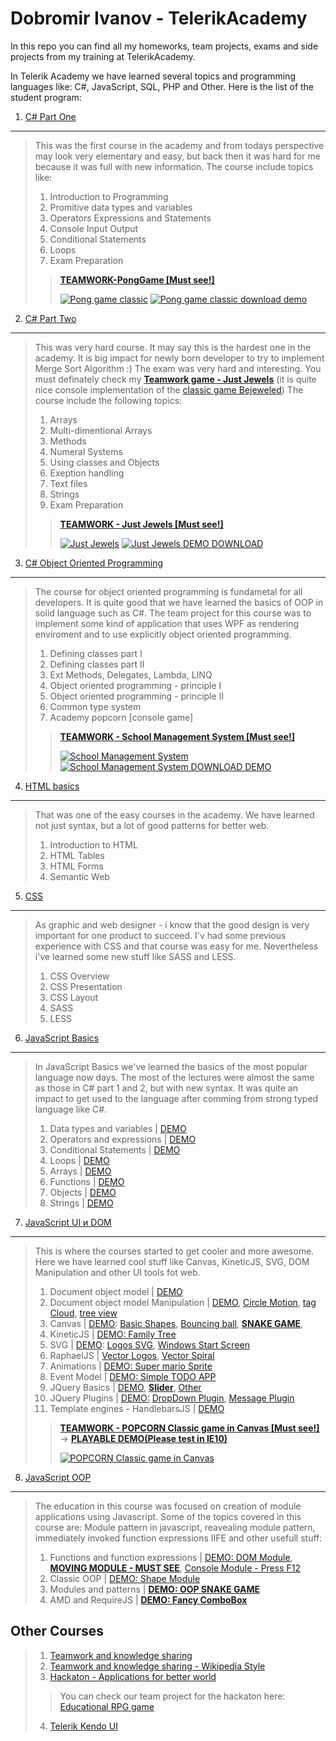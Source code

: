 Dobromir Ivanov - TelerikAcademy
============

In this repo you can find all my homeworks, team projects, exams and side projects from my training at TelerikAcademy.

In Telerik Academy we have learned several topics and programming languages like: C#, JavaScript, SQL, PHP and Other. Here is the list of the student program:

1. [C# Part One](/CSharpPartOne/)
------------
> This was the first course in the academy and from todays perspective may look very elementary and easy, but back then it was hard for me because it was full with new information. The course include topics like:
> 
> 1. Introduction to Programming
> 2. Promitive data types and variables
> 3. Operators Expressions and Statements
> 4. Console Input Output
> 5. Conditional Statements
> 6. Loops
> 7. Exam Preparation
> 
> >__[TEAMWORK-PongGame [Must see!]](/CSharpPartOne/08-TEAMWORK-PongGame/)__ 
> >
> > [![Pong game classic](http://www.d3bg.org/telerikacademy/githubimages/pong-icon.jpg)](/CSharpPartOne/08-TEAMWORK-PongGame/) [![Pong game classic download demo](http://www.d3bg.org/telerikacademy/githubimages/download_demo.jpg)](http://www.d3bg.org/telerikacademy/demos/08-TEAMWORK-PongGame.rar) 

2. [C# Part Two](/CSharpPartTwo/)
------------
> This was very hard course. It may say this is the hardest one in the academy. It is big impact for newly born developer to try to implement Merge Sort Algorithm :) The exam was very hard and interesting. You must definately check my __[Teamwork game - Just Jewels](/CSharpPartTwo/10-TEAMWORK-Just-Jewels/)__ (it is quite nice console implementation of the [classic game Bejeweled](http://en.wikipedia.org/wiki/Bejeweled)) The course include the following topics:
> 
> 1. Arrays
> 2. Multi-dimentional Arrays
> 3. Methods
> 4. Numeral Systems
> 5. Using classes and Objects
> 6. Exeption handling
> 7. Text files
> 8. Strings
> 9. Exam Preparation
>
> >__[TEAMWORK - Just Jewels [Must see!]](/CSharpPartTwo/10-TEAMWORK-Just-Jewels/)__
> >
> > [![Just Jewels](http://www.d3bg.org/telerikacademy/githubimages/jewels_game.jpg)](/CSharpPartTwo/10-TEAMWORK-Just-Jewels/) [![Just Jewels DEMO DOWNLOAD](http://www.d3bg.org/telerikacademy/githubimages/download_demo.jpg)](http://www.d3bg.org/telerikacademy/demos/10-TEAMWORK-Just-Jewels.rar) 

3. [C# Object Oriented Programming](/OOP/)
------------
> The course for object oriented programming is fundametal for all developers. It is quite good that we have learned the basics of OOP in solid language such as C#. The team project for this course was to implement some kind of application that uses WPF as rendering enviroment and to use explicitly object oriented programming.
> 
> 1. Defining classes part I
> 2. Defining classes part II
> 3. Ext Methods, Delegates, Lambda, LINQ
> 4. Object oriented programming - principle I
> 5. Object oriented programming - principle II
> 6. Common type system
> 7. Academy popcorn [console game]
>
> >__[TEAMWORK - School Management System [Must see!]](/OOP/08-TEAMWORK-SchoolManagementSystem/)__
> > 
> > [![School Management System](http://www.d3bg.org/telerikacademy/githubimages/school-icon.jpg)](/OOP/08-TEAMWORK-SchoolManagementSystem/) [![School Management System DOWNLOAD DEMO](http://www.d3bg.org/telerikacademy/githubimages/download_demo.jpg)](http://www.d3bg.org/telerikacademy/demos/08-TEAMWORK-SchoolManagementSystem.rar) 


4. [HTML basics](/HTML/)
------------
> That was one of the easy courses in the academy. We have learned not just syntax, but a lot of good patterns for better web.
> 
> 1. Introduction to HTML
> 2. HTML Tables
> 3. HTML Forms
> 4. Semantic Web

5. [CSS](/CSS/)
------------
> As graphic and web designer - i know that the good design is very important for one product to succeed. I'v had some previous experience with CSS and that course was easy for me. Nevertheless i've learned some new stuff like SASS and LESS.
> 
> 1. CSS Overview
> 2. CSS Presentation
> 3. CSS Layout
> 4. SASS
> 5. LESS

6. [JavaScript Basics](/Javascript/)
------------
> In JavaScript Basics we've learned the basics of the most popular language now days. The most of the lectures were almost the same as those in C# part 1 and 2, but with new syntax. It was quite an impact to get used to the language after comming from strong typed language like C#.
> 
> 1. Data types and variables | [DEMO](http://www.d3bg.org/telerikacademy/00-Data-Types-and-Variables/00-Data-Types-and-Variables/01-JSLiterals.html)
> 2. Operators and expressions | [DEMO](http://www.d3bg.org/telerikacademy/01-Operators-Explressions/01-Operators-Explressions/01-EvenOdd.html)
> 3. Conditional Statements | [DEMO](http://www.d3bg.org/telerikacademy/02-ConditionalStatements/02-ConditionalStatements/01-ExchangeValue.html)
> 4. Loops | [DEMO](http://www.d3bg.org/telerikacademy/03-Loops/03-Loops/01-SimpleLoop.html)
> 5. Arrays | [DEMO](http://www.d3bg.org/telerikacademy/04-Arrays/04-Arrays/01-ArrayX5.html)
> 6. Functions | [DEMO](http://www.d3bg.org/telerikacademy/05-Functions/05-Functions/01-LastDigit.html)
> 7. Objects | [DEMO](http://www.d3bg.org/telerikacademy/06-Objects/06-Objects/01-PlanarSystem.html)
> 8. Strings | [DEMO](http://www.d3bg.org/telerikacademy/07-Strings/01-ReverseString.html)

7. [JavaScript UI и DOM](/Javascript/)
------------
> This is where the courses started to get cooler and more awesome. Here we have learned cool stuff like Canvas, KineticJS, SVG, DOM Manipulation and other UI tools fot web.
> 
> 1. Document object model | [DEMO](http://www.d3bg.org/telerikacademy/09-DOM/09-DOM/)
> 2. Document object model Manipulation | [DEMO](http://www.d3bg.org/telerikacademy/08-DOMManipulation/08-DOMManipulation/), [Circle Motion](http://www.d3bg.org/telerikacademy/08-DOMManipulation/08-DOMManipulation/02-CircleMotion.html), [tag Cloud](http://www.d3bg.org/telerikacademy/08-DOMManipulation/08-DOMManipulation/04-tagCloud.html), [tree view](http://www.d3bg.org/telerikacademy/08-DOMManipulation/08-DOMManipulation/05-TreeView.html)
> 3. Canvas | [DEMO](http://www.d3bg.org/telerikacademy/10-Canvas/10-Canvas/): [Basic Shapes](http://www.d3bg.org/telerikacademy/10-Canvas/10-Canvas/01-BasicShapes.html), [Bouncing ball](http://www.d3bg.org/telerikacademy/10-Canvas/10-Canvas/02-BouncingBall.html), __[SNAKE GAME](http://www.d3bg.org/telerikacademy/10-Canvas/10-Canvas/03-Snake.html)__,
> 4. KineticJS | [DEMO: Family Tree](http://www.d3bg.org/telerikacademy/11-KineticJS/11-KineticJS/01-FamilyTree.html)
> 5. SVG | [DEMO](http://www.d3bg.org/telerikacademy/12-SVG/): [Logos SVG](http://www.d3bg.org/telerikacademy/12-SVG/01-mean-vector.svg), [Windows Start Screen](http://www.d3bg.org/telerikacademy/12-SVG/02-windows-home-screen-simple.svg)
> 6. RaphaelJS | [Vector Logos](http://www.d3bg.org/telerikacademy/13-RaphaelJS/13-RaphaelJS/01-Logos.html), [Vector Spiral](http://www.d3bg.org/telerikacademy/13-RaphaelJS/13-RaphaelJS/02-Spiral.html)
> 7. Animations | [DEMO: Super mario Sprite](http://www.d3bg.org/telerikacademy/14-Animations/14-Animations/01-SuperMario.html)
> 8. Event Model | [DEMO: Simple TODO APP](http://www.d3bg.org/telerikacademy/15-Event-Model/)
> 9. JQuery Basics | [DEMO](http://www.d3bg.org/telerikacademy/16-JQueryBasics/), __[Slider](http://www.d3bg.org/telerikacademy/16-JQueryBasics/01-SliderControl.html)__, [Other](http://www.d3bg.org/telerikacademy/16-JQueryBasics/)
> 10. JQuery Plugins | [DEMO:](http://www.d3bg.org/telerikacademy/17-JQueryPlugins/) [DropDown Plugin](http://www.d3bg.org/telerikacademy/17-JQueryPlugins/01-DropDownPlugin.html), [Message Plugin](http://www.d3bg.org/telerikacademy/17-JQueryPlugins/02-fadeIn-fadeOut.html)
> 11. Template engines - HandlebarsJS | [DEMO](http://www.d3bg.org/telerikacademy/18-HandlebarsJS/)
>
> >__[TEAMWORK - POPCORN Classic game in Canvas [Must see!]](https://github.com/nzhul/Popcorn-Kintaro)__ -> __[PLAYABLE DEMO(Please test in IE10)](http://www.d3bg.org/telerikacademy/GAMES/Popcorn/)__
> > 
> > [![POPCORN Classic game in Canvas](http://www.d3bg.org/telerikacademy/githubimages/popcorn-icon.jpg)](https://github.com/nzhul/Popcorn-Kintaro) 

8. [JavaScript OOP](/Javascript/)
------------
> The education in this course was focused on creation of module applications using Javascript. Some of the topics covered in this course are: Module pattern in javascript, reavealing module pattern, immediately invoked function expressions IIFE and other usefull stuff:
>
> 1. Functions and function expressions | [DEMO: ](http://www.d3bg.org/telerikacademy/20-JS-OOP-Functions-and-function-Expressions/) [DOM Module](http://www.d3bg.org/telerikacademy/20-JS-OOP-Functions-and-function-Expressions/01-DomModule.html), __[MOVING MODULE - MUST SEE](http://www.d3bg.org/telerikacademy/20-JS-OOP-Functions-and-function-Expressions/02-MovingModule.html)__, [Console Module - Press F12](http://www.d3bg.org/telerikacademy/20-JS-OOP-Functions-and-function-Expressions/03-ConsoleModule.html) 
> 2. Classic OOP | [DEMO: Shape Module](http://www.d3bg.org/telerikacademy/21-JS-OOP-ClassicOOP/01-shapeModule.html)
> 3. Modules and patterns | __[DEMO: OOP SNAKE GAME](http://www.d3bg.org/telerikacademy/22-JS-OOP-ModulesAndPatterns/01-OOP-Snake.html)__
> 4. AMD and RequireJS | __[DEMO: Fancy ComboBox](http://www.d3bg.org/telerikacademy/23-AMD-RequireJS/01-ComboBox.html)__

Other Courses
---------------------
> 1. [Teamwork and knowledge sharing](http://telerikacademy.com/Courses/Courses/Details/100)
> 2. [Teamwork and knowledge sharing - Wikipedia Style](http://telerikacademy.com/Courses/Courses/Details/101)
> 3. [Hackaton - Applications for better world](http://telerikacademy.com/Courses/Courses/Details/180)
>> You can check our team project for the hackaton here: [Educational RPG game](https://github.com/TeamDDA/DDA-Academy/tree/master/DDA/DDA)
> 4. [Telerik Kendo UI](http://telerikacademy.com/Courses/Courses/Details/181) 
